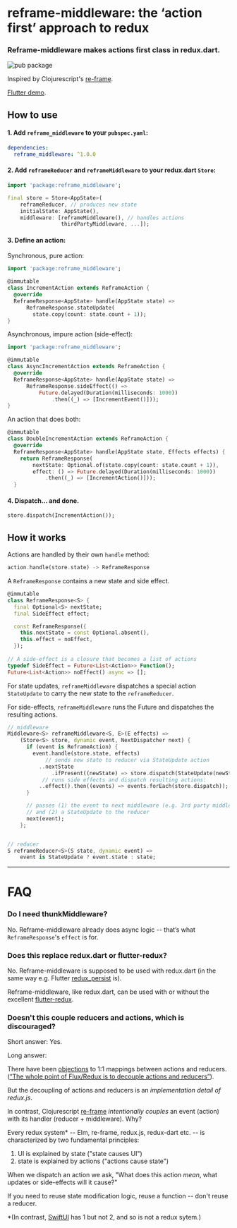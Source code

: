 # reframe-middleware: the ‘action first’ approach to redux

### Reframe-middleware makes actions first class in redux.dart. 

![pub package](https://img.shields.io/pub/v/reframe_middleware.svg)

Inspired by Clojurescript's [re-frame](https://github.com/day8/re-frame). 

[Flutter demo](https://github.com/pianostringquartet/reframe-middleware-sample-app).

## How to use

#### 1. Add `reframe_middleware` to your `pubspec.yaml`:

```yaml
dependencies:
  reframe_middleware: ^1.0.0
``` 

#### 2. Add `reframeReducer` and `reframeMiddleware` to your redux.dart `Store`: 

```dart
import 'package:reframe_middleware';

final store = Store<AppState>(
	reframeReducer, // produces new state
    initialState: AppState(), 
    middleware: [reframeMiddleware(), // handles actions
	             thirdPartyMiddleware, ...]);
```


#### 3. Define an action: 

Synchronous, pure action:

```dart
import 'package:reframe_middleware';

@immutable
class IncrementAction extends ReframeAction {
  @override
  ReframeResponse<AppState> handle(AppState state) =>
      ReframeResponse.stateUpdate(
        state.copy(count: state.count + 1));
}
```

Asynchronous, impure action (side-effect):

```dart
import 'package:reframe_middleware';

@immutable
class AsyncIncrementAction extends ReframeAction {
  @override
  ReframeResponse<AppState> handle(AppState state) =>
      ReframeResponse.sideEffect(() =>
          Future.delayed(Duration(milliseconds: 1000))
              .then((_) => [IncrementEvent()]));
}
```

An action that does both:

```dart
@immutable
class DoubleIncrementAction extends ReframeAction {
  @override
  ReframeResponse<AppState> handle(AppState state, Effects effects) {
    return ReframeResponse(
        nextState: Optional.of(state.copy(count: state.count + 1)),
        effect: () => Future.delayed(Duration(milliseconds: 1000))
            .then((_) => [IncrementAction()]));
  }
```



#### 4. Dispatch... and done.

```dart
store.dispatch(IncrementAction());
```


## How it works


Actions are handled by their own `handle` method:

```dart
action.handle(store.state) -> ReframeResponse
``` 

A `ReframeResponse` contains a new state and side effect.

```dart
@immutable
class ReframeResponse<S> {
  final Optional<S> nextState;
  final SideEffect effect;

  const ReframeResponse({
    this.nextState = const Optional.absent(),
    this.effect = noEffect,
  });
  
// A side-effect is a closure that becomes a list of actions
typedef SideEffect = Future<List<Action>> Function();
Future<List<Action>> noEffect() async => [];
```

For state updates, `reframeMiddleware` dispatches a special action `StateUpdate` to carry the new state to the `reframeReducer`.

For side-effects, `reframeMiddleware` runs the Future and dispatches the resulting actions.

```dart
// middleware
Middleware<S> reframeMiddleware<S, E>(E effects) =>
    (Store<S> store, dynamic event, NextDispatcher next) {
      if (event is ReframeAction) {
        event.handle(store.state, effects)
            // sends new state to reducer via StateUpdate action
          ..nextState
              .ifPresent((newState) => store.dispatch(StateUpdate(newState)))
           // runs side effects and dispatch resulting actions:
          ..effect().then((events) => events.forEach(store.dispatch));
      }

      // passes (1) the event to next middleware (e.g. 3rd party middleware)
      // and (2) a StateUpdate to the reducer
      next(event);
    };


// reducer
S reframeReducer<S>(S state, dynamic event) =>
    event is StateUpdate ? event.state : state;
```

****

# FAQ

### Do I need thunkMiddleware?

No. Reframe-middleware already does async logic -- that’s what `ReframeResponse`'s `effect` is for.


### Does this replace redux.dart or flutter-redux?

No. Reframe-middleware is supposed to be used with redux.dart (in the same way e.g. Flutter [redux_persist](https://pub.dev/packages/redux_persist) is). 

Reframe-middleware, like redux.dart, can be used with or without the
excellent [flutter-redux](https://pub.dev/packages/flutter_redux).

### Doesn't this couple reducers and actions, which is discouraged?

Short answer: Yes. 

Long answer: 

There have been [objections](https://github.com/pitzcarraldo/reduxible/issues/8#issue-124545582) to 1:1 mappings between actions and reducers. ([“The whole point of Flux/Redux is to decouple actions and reducers”](https://github.com/reduxjs/redux/issues/1167)).

But the decoupling of actions and reducers is an *implementation detail of redux.js*. 

In contrast, Clojurescript [re-frame](https://github.com/day8/re-frame) *intentionally couples* an event (action) with its handler (reducer + middleware). Why?

Every redux system* -- Elm, re-frame, redux.js, redux-dart etc. -- is characterized by two fundamental principles:

1. UI is explained by state ("state causes UI")
2. state is explained by actions ("actions cause state")

When we dispatch an action we ask, "What does this action *mean*, what updates or side-effects will it cause?" 

If you need to reuse state modification logic, reuse a function -- don't reuse a reducer. 

*(In contrast, [SwiftUI](https://developer.apple.com/xcode/swiftui/) has 1 but not 2, and so is not a redux sytem.)

